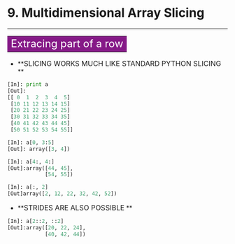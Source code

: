 # 9. Multidimensional Array Slicing
-----------------------------------

**<table><tr><td bgcolor=#851987><font size=5 color=white>Extracing part of a row</font></td></tr></table>**

- **<font size=3>SLICING WORKS MUCH LIKE STANDARD PYTHON SLICING</font> **

```python
[In]: print a
[Out]:
[[ 0  1  2  3  4  5]
 [10 11 12 13 14 15]
 [20 21 22 23 24 25]
 [30 31 32 33 34 35]
 [40 41 42 43 44 45]
 [50 51 52 53 54 55]]

[In]: a[0, 3:5]
[Out]: array([3, 4])

[In]: a[4:, 4:]
[Out]:array([44, 45],
            [54, 55])

[In]: a[:, 2]
[Out]array([2, 12, 22, 32, 42, 52])
```

- **<font size=3>STRIDES ARE ALSO POSSIBLE</font> **

```python
[In]: a[2::2, ::2]
[Out]:array([20, 22, 24],
            [40, 42, 44])
```

